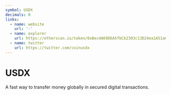 ```yaml
---
symbol: USDX
decimals: 0
links:
  - name: website
    url: '-'
  - name: explorer
    url: https://etherscan.io/token/0xBec4A69D6A5fbCb2303c13D24ea1A51a6F19bd12
  - name: twitter
    url: https://twitter.com/coinusdx
---
```


# USDX

A fast way to transfer money globally in secured digital transactions.

